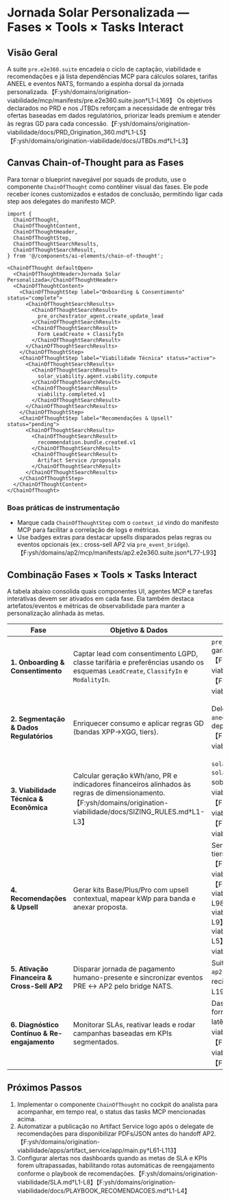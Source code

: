# Jornada Solar Personalizada — Fases × Tools × Tasks Interact

## Visão Geral
A suíte `pre.e2e360.suite` encadeia o ciclo de captação, viabilidade e recomendações e já lista dependências MCP para cálculos solares, tarifas ANEEL e eventos NATS, formando a espinha dorsal da jornada personalizada.【F:ysh/domains/origination-viabilidade/mcp/manifests/pre.e2e360.suite.json†L1-L169】
Os objetivos declarados no PRD e nos JTBDs reforçam a necessidade de entregar três ofertas baseadas em dados regulatórios, priorizar leads premium e atender às regras GD para cada concessão.【F:ysh/domains/origination-viabilidade/docs/PRD_Origination_360.md†L1-L5】【F:ysh/domains/origination-viabilidade/docs/JTBDs.md†L1-L3】

## Canvas Chain-of-Thought para as Fases
Para tornar o blueprint navegável por squads de produto, use o componente `ChainOfThought` como contêiner visual das fases. Ele pode receber ícones customizados e estados de conclusão, permitindo ligar cada step aos delegates do manifesto MCP.

```tsx
import {
  ChainOfThought,
  ChainOfThoughtContent,
  ChainOfThoughtHeader,
  ChainOfThoughtStep,
  ChainOfThoughtSearchResults,
  ChainOfThoughtSearchResult,
} from '@/components/ai-elements/chain-of-thought';

<ChainOfThought defaultOpen>
  <ChainOfThoughtHeader>Jornada Solar Personalizada</ChainOfThoughtHeader>
  <ChainOfThoughtContent>
    <ChainOfThoughtStep label="Onboarding & Consentimento" status="complete">
      <ChainOfThoughtSearchResults>
        <ChainOfThoughtSearchResult>
          pre_orchestrator_agent.create_update_lead
        </ChainOfThoughtSearchResult>
        <ChainOfThoughtSearchResult>
          Form LeadCreate + ClassifyIn
        </ChainOfThoughtSearchResult>
      </ChainOfThoughtSearchResults>
    </ChainOfThoughtStep>
    <ChainOfThoughtStep label="Viabilidade Técnica" status="active">
      <ChainOfThoughtSearchResults>
        <ChainOfThoughtSearchResult>
          solar_viability.agent.viability.compute
        </ChainOfThoughtSearchResult>
        <ChainOfThoughtSearchResult>
          viability.completed.v1
        </ChainOfThoughtSearchResult>
      </ChainOfThoughtSearchResults>
    </ChainOfThoughtStep>
    <ChainOfThoughtStep label="Recomendações & Upsell" status="pending">
      <ChainOfThoughtSearchResults>
        <ChainOfThoughtSearchResult>
          recommendation.bundle.created.v1
        </ChainOfThoughtSearchResult>
        <ChainOfThoughtSearchResult>
          Artifact Service /proposals
        </ChainOfThoughtSearchResult>
      </ChainOfThoughtSearchResults>
    </ChainOfThoughtStep>
  </ChainOfThoughtContent>
</ChainOfThought>
```

### Boas práticas de instrumentação
- Marque cada `ChainOfThoughtStep` com o `context_id` vindo do manifesto MCP para facilitar a correlação de logs e métricas.
- Use badges extras para destacar upsells disparados pelas regras ou eventos opcionais (ex.: cross-sell AP2 via `pre_event_bridge`).【F:ysh/domains/ap2/mcp/manifests/ap2.e2e360.suite.json†L77-L93】

## Combinação Fases × Tools × Tasks Interact
A tabela abaixo consolida quais componentes UI, agentes MCP e tarefas interativas devem ser ativados em cada fase. Ela também destaca artefatos/eventos e métricas de observabilidade para manter a personalização alinhada às metas.

| Fase | Objetivo & Dados | Tools MCP / Serviços | Tasks Interact & Eventos | Observabilidade |
| --- | --- | --- | --- | --- |
| **1. Onboarding & Consentimento** | Captar lead com consentimento LGPD, classe tarifária e preferências usando os esquemas `LeadCreate`, `ClassifyIn` e `ModalityIn`. | `pre_orchestrator_agent.create_update_lead` e `classify_consumer` garantem persistência e classificação do lead com tarificação correta.【F:ysh/domains/origination-viabilidade/apps/origination_api/app/schemas/leads.py†L6-L61】【F:ysh/domains/origination-viabilidade/mcp/manifests/pre_orchestrator_agent.json†L15-L137】 | UI dispara o tool `pre.e2e.orchestrate_pipeline` (step 1-3) para acionar criação do lead, classificação e seleção de modalidade, emitindo `viability.requested.v1` com lat/long para cálculo posterior.【F:ysh/domains/origination-viabilidade/mcp/manifests/pre.e2e360.suite.json†L123-L157】【F:ysh/domains/origination-viabilidade/contracts/events/viability.requested.v1.schema.json†L1-L14】 | Monitorar MQL→SQL, consentimento captado e SLA de ingestão≤5min.【F:ysh/domains/origination-viabilidade/dashboards/kpis_origination.yaml†L1-L7】【F:ysh/domains/origination-viabilidade/SLA.md†L1-L7】 |
| **2. Segmentação & Dados Regulatórios** | Enriquecer consumo e aplicar regras GD (bandas XPP→XGG, tiers). | Delegates `classify_consumer` + `aneel.utilities.agent`/`aneel.tariffs.agent` adicionados como dependências MCP para perfis tarifários e catálogos.【F:ysh/domains/origination-viabilidade/mcp/manifests/pre.e2e360.suite.json†L24-L68】 | Tasks 3-5 do playbook constroem `tariff_profile` e preparam features de dimensionamento, alimentando dashboards segmentados por persona/cluster.【F:ysh/domains/origination-viabilidade/mcp/manifests/pre.e2e360.suite.json†L135-L148】【F:ysh/domains/origination-viabilidade/dashboards/kpis_segmentation.yaml†L1-L7】 | Acompanhar latência NATS entre `viability.requested` e `viability.completed`, além de KPIs por cluster.【F:ysh/domains/origination-viabilidade/docs/WIRES_MCP.md†L1-L9】 |
| **3. Viabilidade Técnica & Econômica** | Calcular geração kWh/ano, PR e indicadores financeiros alinhados às regras de dimensionamento.【F:ysh/domains/origination-viabilidade/docs/SIZING_RULES.md†L1-L3】 | `solar_viability.agent.viability.compute` usa pvlib/NASA e `solar_viability.agent.economics.evaluate` aplica ROI/Payback/TIR sobre perfis tarifários.【F:ysh/domains/origination-viabilidade/mcp/manifests/pre.e2e360.suite.json†L140-L153】【F:ysh/domains/origination-viabilidade/apps/viability_service/app/services/viability.py†L24-L45】【F:ysh/domains/origination-viabilidade/apps/viability_service/app/services/economics.py†L1-L97】 | UI exibe resultados intermediários através do componente `ChainOfThought`, destacando a publicação de `viability.completed.v1` e métricas de economics retornadas pelo tool.【F:ysh/domains/origination-viabilidade/contracts/events/viability.completed.v1.schema.json†L1-L15】 | Checar metas de payback/TIR>0 e SLA de proposta p95≤10min; registrar PR e perdas em dashboards.【F:ysh/domains/origination-viabilidade/SLA.md†L1-L7】【F:ysh/domains/origination-viabilidade/dashboards/kpis_reco.yaml†L1-L7】 |
| **4. Recomendações & Upsell** | Gerar kits Base/Plus/Pro com upsell contextual, mapear kWp para banda e anexar proposta. | Serviço de sizing escolhe banda e `recommendations.build_bundle` aplica tiers (T115–T160) e regras de upsell configuradas em YAML.【F:ysh/domains/origination-viabilidade/apps/origination_api/app/services/sizing.py†L1-L57】【F:ysh/domains/origination-viabilidade/apps/origination_api/app/services/recommendations.py†L1-L98】【F:ysh/domains/origination-viabilidade/apps/origination_api/configs/project_size_bands.yaml†L1-L9】【F:ysh/domains/origination-viabilidade/apps/origination_api/configs/recommendation_tiers.yaml†L1-L5】【F:ysh/domains/origination-viabilidade/apps/origination_api/configs/upsell_rules.yaml†L1-L6】 | Task 7 do playbook emite `recommendation.bundle.created.v1`, ativa o Artifact Service `/proposals` para armazenar anexos e prepara o handoff AP2.【F:ysh/domains/origination-viabilidade/mcp/manifests/pre.e2e360.suite.json†L155-L157】【F:ysh/domains/origination-viabilidade/contracts/events/recommendation.bundle.created.v1.schema.json†L1-L27】【F:ysh/domains/origination-viabilidade/apps/artifact_service/app/main.py†L21-L113】 | Medir `tier_mix_share`, `upsell_attach_rate` e tempo até proposta; validar anexos disponíveis para download.【F:ysh/domains/origination-viabilidade/dashboards/kpis_reco.yaml†L1-L7】 |
| **5. Ativação Financeira & Cross-Sell AP2** | Disparar jornada de pagamento humano-presente e sincronizar eventos PRE ↔ AP2 pelo bridge NATS. | Suite `ap2.e2e360.suite` depende do `pre_event_bridge` e do tool `ap2.e2e.human_present_checkout` para conduzir mandato, tokenização e recibo.【F:ysh/domains/ap2/mcp/manifests/ap2.e2e360.suite.json†L1-L199】 | Tasks Interact iniciam o checkout usando pacotes recomendados como carrinho, correlacionando `recommendation.bundle.created.v1` com recibos AP2 via bridge.【F:ysh/domains/ap2/docs/MCP_E2E.md†L3-L27】 | Auditar `.logs/watch.log`, `viability_latency_ms`, `otp_retry_count` e reconciliar eventos esperados para garantir a personalização financeira.【F:ysh/domains/ap2/docs/MCP_E2E.md†L11-L36】 |
| **6. Diagnóstico Contínuo & Re-engajamento** | Monitorar SLAs, reativar leads e rodar campanhas baseadas em KPIs segmentados. | Dashboards globais e segmentados (originação, recomendações) fornecem sinais para tasks de reengajamento; SLA define limites de latência e disponibilidade.【F:ysh/domains/origination-viabilidade/dashboards/kpis_origination.yaml†L1-L7】【F:ysh/domains/origination-viabilidade/dashboards/kpis_segmentation.yaml†L1-L7】【F:ysh/domains/origination-viabilidade/SLA.md†L1-L8】 | Tasks Interact executam playbooks de retomada (ex.: `pre.e2e.orchestrate_pipeline` com leads reativados) e usam wires MCP documentados para campanhas e cross-sell.【F:ysh/domains/origination-viabilidade/docs/WIRES_MCP.md†L1-L9】 | KPIs como `reactivation_rate`, `lead_premium_rate` e `upsell_bateria_rate` alimentam alertas e trilhas de experimentação.【F:ysh/domains/origination-viabilidade/dashboards/kpis_origination.yaml†L1-L7】【F:ysh/domains/origination-viabilidade/dashboards/kpis_segmentation.yaml†L1-L7】 |

## Próximos Passos
1. Implementar o componente `ChainOfThought` no cockpit do analista para acompanhar, em tempo real, o status das tasks MCP mencionadas acima.
2. Automatizar a publicação no Artifact Service logo após o delegate de recomendações para disponibilizar PDFs/JSON antes do handoff AP2.【F:ysh/domains/origination-viabilidade/apps/artifact_service/app/main.py†L61-L113】
3. Configurar alertas nos dashboards quando as metas de SLA e KPIs forem ultrapassadas, habilitando rotas automáticas de reengajamento conforme o playbook de recomendações.【F:ysh/domains/origination-viabilidade/SLA.md†L1-L8】【F:ysh/domains/origination-viabilidade/docs/PLAYBOOK_RECOMENDACOES.md†L1-L4】
